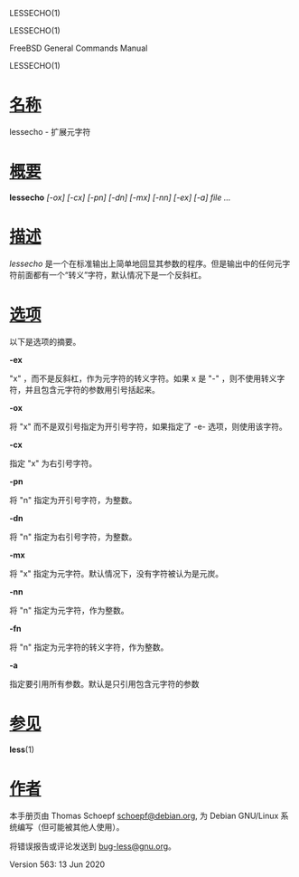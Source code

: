   LESSECHO(1)  

LESSECHO(1)

FreeBSD General Commands Manual

LESSECHO(1)

[名称](#__u540D___u79F0_)
=======================

lessecho - 扩展元字符

[概要](#__u6982___u8981_)
=======================

**lessecho** _\[-ox\] \[-cx\] \[-pn\] \[-dn\] \[-mx\] \[-nn\] \[-ex\] \[-a\] file ..._

[描述](#__u63CF___u8FF0_)
=======================

_lessecho_ 是一个在标准输出上简单地回显其参数的程序。但是输出中的任何元字符前面都有一个“转义”字符，默认情况下是一个反斜杠。

[选项](#__u9009___u9879_)
=======================

以下是选项的摘要。

**\-ex**

"x" ，而不是反斜杠，作为元字符的转义字符。如果 x 是 "-" ，则不使用转义字符，并且包含元字符的参数用引号括起来。

**\-ox**

将 "x" 而不是双引号指定为开引号字符，如果指定了 -e- 选项，则使用该字符。

**\-cx**

指定 "x" 为右引号字符。

**\-pn**

将 "n" 指定为开引号字符，为整数。

**\-dn**

将 "n" 指定为右引号字符，为整数。

**\-mx**

将 "x" 指定为元字符。默认情况下，没有字符被认为是元炭。

**\-nn**

将 "n" 指定为元字符，作为整数。

**\-fn**

将 "n" 指定为元字符的转义字符，作为整数。

**\-a**

指定要引用所有参数。默认是只引用包含元字符的参数

[参见](#__u53C2___u89C1_)
=======================

**less**(1)

[作者](#__u4F5C___u8005_)
=======================

本手册页由 Thomas Schoepf <schoepf@debian.org>, 为 Debian GNU/Linux 系统编写（但可能被其他人使用）。

将错误报告或评论发送到 bug-less@gnu.org。

Version 563: 13 Jun 2020